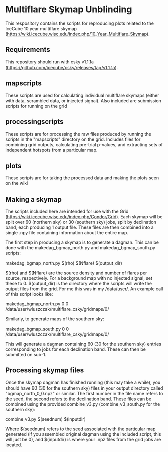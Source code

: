 # Multiflare Skymap Unblinding

This respository contains the scripts for reproducing plots related to the IceCube 10 year multiflare skymap (https://wiki.icecube.wisc.edu/index.php/10_Year_Multiflare_Skymap). 

## Requirements
This repository should run with csky v1.1.1a (https://github.com/icecube/csky/releases/tag/v1.1.1a). 

## mapscripts
These scripts are used for calculating individual multiflare skymaps (either with data, scrambled data, or injected signal). Also included are submission scripts for running on the grid

## processingscripts
These scripts are for processing the raw files produced by running the scripts in the "mapscripts" directory on the grid. Includes files for combining grid outputs, calculating pre-trial p-values, and extracting sets of independent hotspots from a particular map. 

## plots
These scripts are for taking the processed data and making the plots seen on the wiki

## Making a skymap
The scripts included here are intended for use with the Grid (https://wiki.icecube.wisc.edu/index.php/Condor/Grid). Each skymap will be split over 60 (northern sky) or 30 (southern sky) jobs, split by declination band, each producing 1 output file. These files are then combined into a single .npy file containing information about the entire map. 

The first step in producing a skymap is to generate a dagman. This can be done with the makedag_bgmap_north.py and makedag_bgmap_south.py scripts:

makedag_bgmap_north.py $(rho) $(Nflare) $(output_dir)

$(rho) and $(Nflare) are the source density and number of flares per source, respectively. For a background map with no injected signal, set these to 0. $(output_dir) is the directory where the scripts will write the output files from the grid. For me this was in my /data/user/. An example call of this script looks like:

makedag_bgmap_north.py 0 0 /data/user/wluszczak/multiflare_csky/gridmaps/0/

Similarly, to generate maps of the southern sky:

makedag_bgmap_south.py 0 0 /data/user/wluszczak/multiflare_csky/gridmaps/0/

This will generate a dagman containing 60 (30 for the southern sky) entries corresponding to jobs for each declination band. These can then be submitted on sub-1.

## Processing skymap files
Once the skymap dagman has finished running (this may take a while), you should have 60 (30 for the southern sky) files in your output directory called "bgmap_north_0_0.npz" or similar. The first number in the file name refers to the seed, the second refers to the declination band. These files can be combined using the provided combine_v3.py (combine_v3_south.py for the southern sky):

combine_v3.py $(seednum) $(inputdir)

Where $(seednum) refers to the seed associated with the particular map generated (if you assembled original dagman using the included script, this will just be 0), and $(inputdir) is where your .npz files from the grid jobs are located. 
